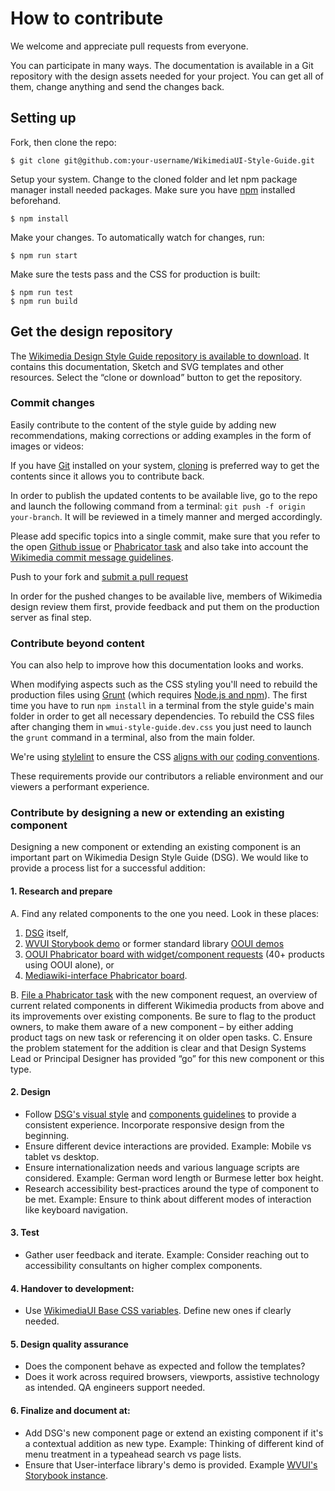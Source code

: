 # How to contribute

We welcome and appreciate pull requests from everyone.

You can participate in many ways. The documentation is available in a Git repository with the design assets needed for your project. You can get all of them, change anything and send the changes back.

## Setting up

Fork, then clone the repo:

```console
$ git clone git@github.com:your-username/WikimediaUI-Style-Guide.git
```

Setup your system. Change to the cloned folder and let npm package manager install needed packages. Make sure you have [npm](https://nodejs.org/en/) installed beforehand.

```console
$ npm install
```

Make your changes. To automatically watch for changes, run:
```console
$ npm run start
```

Make sure the tests pass and the CSS for production is built:

```console
$ npm run test
$ npm run build
```

## Get the design repository
The [Wikimedia Design Style Guide repository is available to download](https://github.com/wikimedia/WikimediaUI-Style-Guide/). It contains this documentation, Sketch and SVG templates and other resources. Select the “clone or download” button to get the repository.

### Commit changes
Easily contribute to the content of the style guide by adding new recommendations, making corrections or adding examples in the form of images or videos:

If you have [Git](https://en.wikipedia.org/wiki/Git) installed on your system, [cloning](https://help.github.com/articles/cloning-a-repository/) is preferred way to get the contents since it allows you to contribute back.

In order to publish the updated contents to be available live, go to the repo and launch the following command from a terminal: `git push -f origin your-branch`. It will be reviewed in a timely manner and merged accordingly.

Please add specific topics into a single commit, make sure that you refer to the open [Github issue](https://github.com/wikimedia/WikimediaUI-Style-Guide/issues) or [Phabricator task](https://phabricator.wikimedia.org/tag/wikimediaui_style_guide/) and also take into account the [Wikimedia commit message guidelines](https://www.mediawiki.org/wiki/Gerrit/Commit_message_guidelines).

Push to your fork and [submit a pull request](https://github.com/wikimedia/WikimediaUI-Style-Guide/compare)

In order for the pushed changes to be available live, members of Wikimedia design review them first, provide feedback and put them on the production server as final step.

### Contribute beyond content
You can also help to improve how this documentation looks and works.

When modifying aspects such as the CSS styling you'll need to rebuild the production files using [Grunt](https://gruntjs.com/) (which requires [Node.js and npm](https://docs.npmjs.com/getting-started/installing-node)). The first time you have to run `npm install` in a terminal from the style guide's main folder in order to get all necessary dependencies. To rebuild the CSS files after changing them in `wmui-style-guide.dev.css` you just need to launch the `grunt` command in a terminal, also from the main folder.

We're using [stylelint](https://stylelint.io/) to ensure the CSS [aligns with our](https://github.com/wikimedia/stylelint-config-wikimedia/) [coding conventions](https://www.mediawiki.org/wiki/Manual:Coding_conventions/CSS).

These requirements provide our contributors a reliable environment and our viewers a performant experience.

### Contribute by designing a new or extending an existing component
Designing a new component or extending an existing component is an important part on Wikimedia Design Style Guide (DSG).
We would like to provide a process list for a successful addition:

#### 1. Research and prepare
A. Find any related components to the one you need. Look in these places:
 1. [DSG](https://design.wikimedia.org/style-guide/components/) itself,
 2. [WVUI Storybook demo](https://doc.wikimedia.org/wvui/master/ui/) or former standard library [OOUI demos](https://doc.wikimedia.org/oojs-ui/master/demos/#widgets-mediawiki-vector-ltr)
 3. [OOUI Phabricator board with widget/component requests](https://phabricator.wikimedia.org/tag/ooui/) (40+ products using OOUI alone), or
 4. [Mediawiki-interface Phabricator board](https://phabricator.wikimedia.org/project/view/4947/).

B. [File a Phabricator task](https://phabricator.wikimedia.org/maniphest/task/edit/form/1/?projects=Wikimedia_Design_Style_Guide) with the new component request, an overview of current related components in different Wikimedia products from above and its improvements over existing components. Be sure to flag to the product owners, to make them aware of a new component – by either adding product tags on new task or referencing it on older open tasks.
C. Ensure the problem statement for the addition is clear and that Design Systems Lead or Principal Designer has provided “go” for this new component or this type.

#### 2. **Design**
- Follow [DSG's visual style](https://design.wikimedia.org/style-guide/visual-style.html) and [components guidelines](https://design.wikimedia.org/style-guide/components/) to provide a consistent experience. Incorporate responsive design from the beginning.
- Ensure different device interactions are provided. Example: Mobile vs tablet vs desktop.
- Ensure internationalization needs and various language scripts are considered. Example: German word length or Burmese letter box height.
- Research accessibility best-practices around the type of component to be met. Example: Ensure to think about different modes of interaction like keyboard navigation.

#### 3. **Test**
- Gather user feedback and iterate. Example: Consider reaching out to accessibility consultants on higher complex components.

#### 4. **Handover to development:**
- Use [WikimediaUI Base CSS variables](https://gerrit.wikimedia.org/r/plugins/gitiles/wikimedia-ui-base/). Define new ones if clearly needed.

#### 5. **Design quality assurance**
- Does the component behave as expected and follow the templates?
- Does it work across required browsers, viewports, assistive technology as intended. QA engineers support needed.

#### 6. **Finalize and document at:**
- Add DSG's new component page or extend an existing component if it's a contextual addition as new type. Example: Thinking of different kind of menu treatment in a typeahead search vs page lists.
- Ensure that User-interface library's demo is provided. Example [WVUI's Storybook instance](https://doc.wikimedia.org/wvui/master/ui/).
